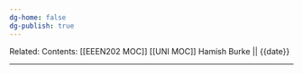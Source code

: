 ```yaml
---
dg-home: false
dg-publish: true
---
```

Related: 
Contents: [[EEEN202 MOC]]
[[UNI MOC]]
Hamish Burke || {{date}}
***
